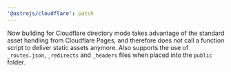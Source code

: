 ```yaml
---
'@astrojs/cloudflare': patch
---
```


Now building for Cloudflare directory mode takes advantage of the standard asset handling from Cloudflare Pages, and therefore does not call a function script to deliver static assets anymore.
Also supports the use of `_routes.json`, `_redirects` and `_headers` files when placed into the `public` folder.